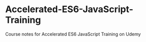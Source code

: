 # Accelerated-ES6-JavaScript-Training
Course notes for Accelerated ES6 JavaScript Training on Udemy
